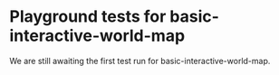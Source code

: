 # Playground tests for basic-interactive-world-map
We are still awaiting the first test run for basic-interactive-world-map.
